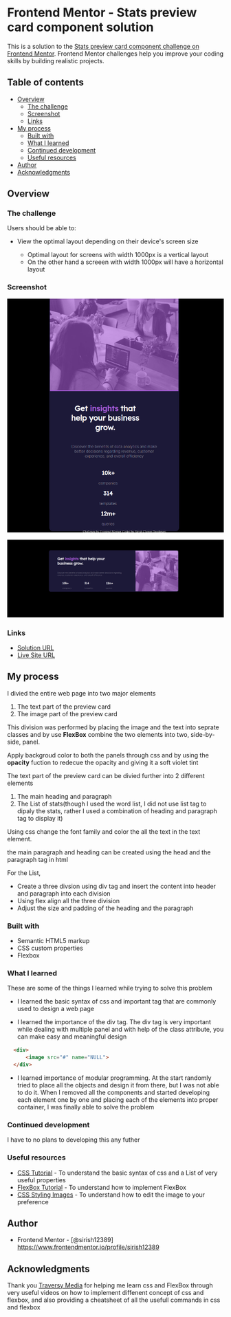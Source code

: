 # Frontend Mentor - Stats preview card component solution

This is a solution to the [Stats preview card component challenge on Frontend Mentor](https://www.frontendmentor.io/challenges/stats-preview-card-component-8JqbgoU62). Frontend Mentor challenges help you improve your coding skills by building realistic projects. 

## Table of contents

- [Overview](#overview)
  - [The challenge](#the-challenge)
  - [Screenshot](#screenshot)
  - [Links](#links)
- [My process](#my-process)
  - [Built with](#built-with)
  - [What I learned](#what-i-learned)
  - [Continued development](#continued-development)
  - [Useful resources](#useful-resources)
- [Author](#author)
- [Acknowledgments](#acknowledgments)

## Overview

### The challenge

Users should be able to:

- View the optimal layout depending on their device's screen size

  - Optimal layout for screens with width 1000px is a vertical layout
  - On the other hand a screeen with width 1000px will have a horizontal layout

### Screenshot
![](design/My-design-moblie.png)


![](design/My-Design-desktop.png)

### Links

- [Solution URL](https://github.com/sirish12389/Stats-preview-card-component)
- [Live Site URL]( https://sirish12389.github.io/Stats-preview-card-component/)

## My process

I divied the entire web page into two major elements
  
  1) The text part of the preview card
  2) The image part of the preview card

This division was performed by placing the image and the text into seprate classes and by use **FlexBox** combine the two elements into two, side-by-side, panel.

Apply backgroud color to both the panels through css and by using the **opacity** fuction to redecue the opacity and giving it a soft violet tint

The text part of the preview card can be divied further into 2 different elements

  1) The main heading and paragraph
  2) The List of stats(though I used the word list, I did not use list tag to dipaly the stats, rather I used a combination of heading and paragraph tag to display it)

Using css change the font family and color the all the text in the text element.

the main paragraph and heading can be created using the head and the paragraph tag in html

For the List, 
  - Create a three divsion using div tag and insert the content into header and paragraph into each division
  - Using flex align all the three division
  - Adjust the size and padding of the heading and the paragraph



### Built with

- Semantic HTML5 markup
- CSS custom properties
- Flexbox

### What I learned
These are some of the things I learned while trying to solve this problem

- I learned the basic syntax of css and important tag that are commonly used to design a web page

- I learned the importance of the div tag. The div tag is very important while dealing with multiple panel and with help of the class attribute, you can make easy and meaningful design  

```html
  <div>
      <image src="#" name="NULL">
  </div>
```
 - I learned importance of modular programming. At the start randomly tried to place all the objects and design it from there, but I was not able to do it. When I removed all the components and started developing each element one by one and placing each of the elements into proper container, I was finally able to solve the problem

### Continued development
I have to no plans to developing this any futher

### Useful resources

- [CSS Tutorial](https://www.youtube.com/watch?v=yfoY53QXEnI&t=243s) - To understand the basic syntax of css and a List of very useful properties
- [FlexBox Tutorial](https://www.youtube.com/watch?v=JJSoEo8JSnc) - To understand how to implement FlexBox
- [CSS Styling Images](https://www.w3schools.com/css/css3_images.asp) - To understand how to edit the image to your preference


## Author

- Frontend Mentor - [@sirish12389] https://www.frontendmentor.io/profile/sirish12389


## Acknowledgments
Thank you [Traversy Media](https://www.youtube.com/user/TechGuyWeb) for helping me learn css and FlexBox through very useful videos on how to implement diffenent concept of css and flexbox, and also providing a cheatsheet of all the usefull commands in css and flexbox
